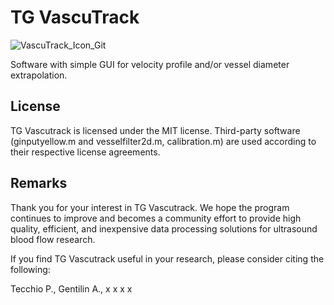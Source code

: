 # TG VascuTrack
![VascuTrack_Icon_Git](https://github.com/PaulT95/TG_VascuTrack/assets/73119114/5431e9a6-67db-4953-962a-252cc5caa28f)

Software with simple GUI for velocity profile and/or vessel diameter extrapolation.

## License
TG Vascutrack is licensed under the MIT license.
Third-party software (ginputyellow.m and vesselfilter2d.m, calibration.m) are used according to their respective license agreements.

## Remarks
Thank you for your interest in TG Vascutrack. We hope the program continues to improve and becomes a community effort to provide high quality, efficient, and inexpensive data processing solutions for ultrasound blood flow research.

If you find TG Vascutrack useful in your research, please consider citing the following:

Tecchio P., Gentilin A., x x x x
